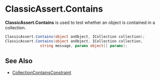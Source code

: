 # ClassicAssert.Contains

**ClassicAssert.Contains** is used to test whether an object is contained in a
collection.

```csharp
ClassicAssert.Contains(object anObject, ICollection collection);
ClassicAssert.Contains(object anObject, ICollection collection,
                string message, params object[] params);
```

## See Also

* [CollectionContainsConstraint](xref:collectioncontainsconstraint)
